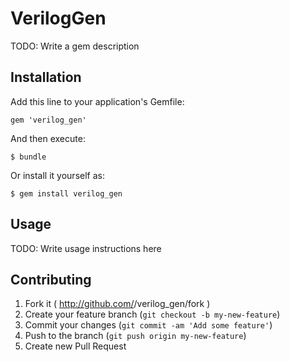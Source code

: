 # VerilogGen

TODO: Write a gem description

## Installation

Add this line to your application's Gemfile:

    gem 'verilog_gen'

And then execute:

    $ bundle

Or install it yourself as:

    $ gem install verilog_gen

## Usage

TODO: Write usage instructions here

## Contributing

1. Fork it ( http://github.com/<my-github-username>/verilog_gen/fork )
2. Create your feature branch (`git checkout -b my-new-feature`)
3. Commit your changes (`git commit -am 'Add some feature'`)
4. Push to the branch (`git push origin my-new-feature`)
5. Create new Pull Request
